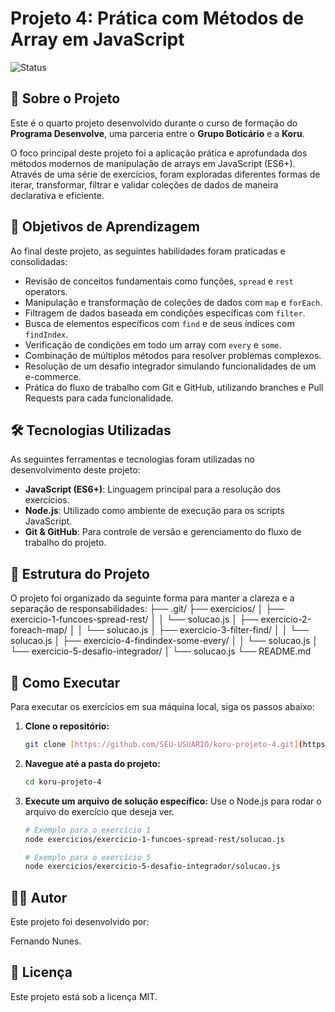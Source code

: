 # Projeto 4: Prática com Métodos de Array em JavaScript

![Status](https://img.shields.io/badge/status-concluído-brightgreen)

## 📖 Sobre o Projeto

Este é o quarto projeto desenvolvido durante o curso de formação do **Programa Desenvolve**, uma parceria entre o **Grupo Boticário** e a **Koru**.

O foco principal deste projeto foi a aplicação prática e aprofundada dos métodos modernos de manipulação de arrays em JavaScript (ES6+). Através de uma série de exercícios, foram exploradas diferentes formas de iterar, transformar, filtrar e validar coleções de dados de maneira declarativa e eficiente.

## 🎯 Objetivos de Aprendizagem

Ao final deste projeto, as seguintes habilidades foram praticadas e consolidadas:

-   Revisão de conceitos fundamentais como funções, `spread` e `rest` operators.
-   Manipulação e transformação de coleções de dados com `map` e `forEach`.
-   Filtragem de dados baseada em condições específicas com `filter`.
-   Busca de elementos específicos com `find` e de seus índices com `findIndex`.
-   Verificação de condições em todo um array com `every` e `some`.
-   Combinação de múltiplos métodos para resolver problemas complexos.
-   Resolução de um desafio integrador simulando funcionalidades de um e-commerce.
-   Prática do fluxo de trabalho com Git e GitHub, utilizando branches e Pull Requests para cada funcionalidade.

## 🛠️ Tecnologias Utilizadas

As seguintes ferramentas e tecnologias foram utilizadas no desenvolvimento deste projeto:

-   **JavaScript (ES6+)**: Linguagem principal para a resolução dos exercícios.
-   **Node.js**: Utilizado como ambiente de execução para os scripts JavaScript.
-   **Git & GitHub**: Para controle de versão e gerenciamento do fluxo de trabalho do projeto.

## 📁 Estrutura do Projeto

O projeto foi organizado da seguinte forma para manter a clareza e a separação de responsabilidades:
├── .git/
├── exercicios/
│   ├── exercicio-1-funcoes-spread-rest/
│   │   └── solucao.js
│   ├── exercicio-2-foreach-map/
│   │   └── solucao.js
│   ├── exercicio-3-filter-find/
│   │   └── solucao.js
│   ├── exercicio-4-findindex-some-every/
│   │   └── solucao.js
│   └── exercicio-5-desafio-integrador/
│       └── solucao.js
└── README.md

## 🚀 Como Executar

Para executar os exercícios em sua máquina local, siga os passos abaixo:

1.  **Clone o repositório:**
    ```bash
    git clone [https://github.com/SEU-USUARIO/koru-projeto-4.git](https://github.com/SEU-USUARIO/koru-projeto-4.git)
    ```

2.  **Navegue até a pasta do projeto:**
    ```bash
    cd koru-projeto-4
    ```

3.  **Execute um arquivo de solução específico:**
    Use o Node.js para rodar o arquivo do exercício que deseja ver.
    ```bash
    # Exemplo para o exercício 1
    node exercicios/exercicio-1-funcoes-spread-rest/solucao.js

    # Exemplo para o exercício 5
    node exercicios/exercicio-5-desafio-integrador/solucao.js
    ```

## 👨‍💻 Autor

Este projeto foi desenvolvido por:

Fernando Nunes.

## 📄 Licença

Este projeto está sob a licença MIT.
